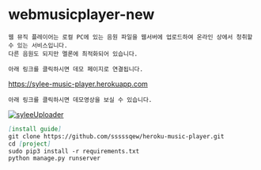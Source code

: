 # webmusicplayer-new

```
웹 뮤직 플레이어는 로컬 PC에 있는 음원 파일을 웹서버에 업로드하여 온라인 상에서 청취할 수 있는 서비스입니다.
다른 음원도 되지만 멜론에 최적화되어 있습니다.
```

```
아래 링크를 클릭하시면 데모 페이지로 연결됩니다.
```

https://sylee-music-player.herokuapp.com

```
아래 링크를 클릭하시면 데모영상을 보실 수 있습니다.
```

[![syleeUploader](https://img.youtube.com/vi/xdvvqmjUBtY/0.jpg)](https://www.youtube.com/watch?v=xdvvqmjUBtY)

```markdown
[install guide]
git clone https://github.com/sssssqew/heroku-music-player.git
cd [project]
sudo pip3 install -r requirements.txt
python manage.py runserver
```
